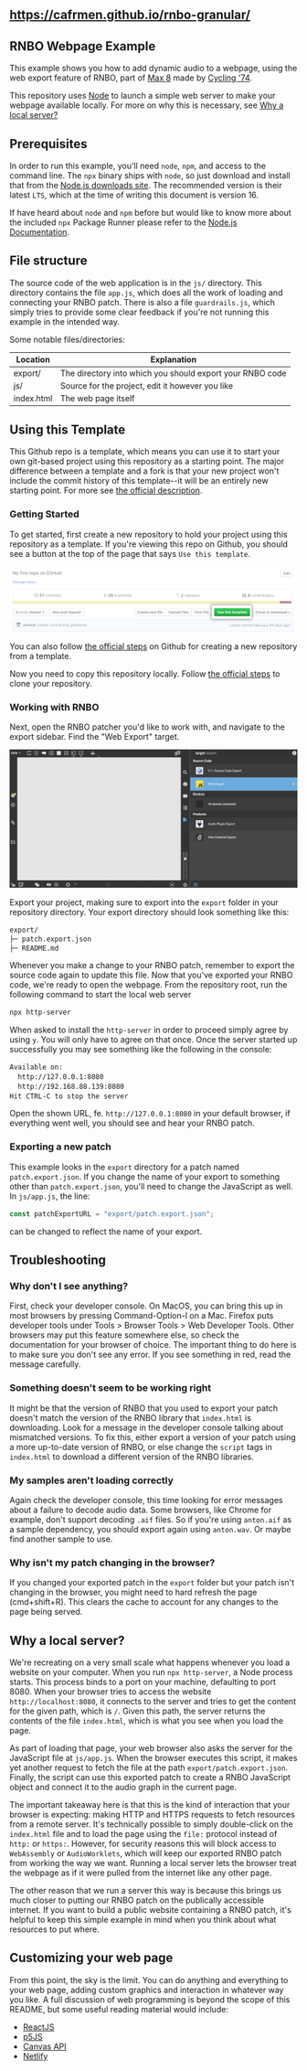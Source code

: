 ## https://cafrmen.github.io/rnbo-granular/


## RNBO Webpage Example

This example shows you how to add dynamic audio to a webpage, using the web export feature of RNBO, part of [Max 8](https://cycling74.com/products/max) made by [Cycling '74](https://cycling74.com).

This repository uses [Node](https://nodejs.org/en/) to launch a simple web server to make your webpage available locally. For more on why this is necessary, see [Why a local server?](#why-a-local-server)

## Prerequisites

In order to run this example, you'll need `node`, `npm`, and access to the command line. The `npx` binary ships with `node`, so just download and install that from the [Node.js downloads site](https://nodejs.org/en/download/). The recommended version is their latest `LTS`, which at the time of writing this document is version 16.

If have heard about `node` and `npm` before but would like to know more about the included `npx` Package Runner please refer to the [Node.js Documentation](https://nodejs.dev/learn/the-npx-nodejs-package-runner).

## File structure

The source code of the web application is in the `js/` directory. This directory contains the file `app.js`, which does all the work of loading and connecting your RNBO patch. There is also a file `guardrails.js`, which simply tries to provide some clear feedback if you're not running this example in the intended way.

Some notable files/directories:

| Location                          | Explanation   |
| --------------------------------- | ------------- |
| export/                           | The directory into which you should export your RNBO code |
| js/                               | Source for the project, edit it however you like |
| index.html                        | The web page itself |

## Using this Template

This Github repo is a template, which means you can use it to start your own git-based project using this repository as a starting point. The major difference between a template and a fork is that your new project won't include the commit history of this template--it will be an entirely new starting point. For more see [the official description](https://docs.github.com/en/repositories/creating-and-managing-repositories/creating-a-repository-from-a-template).

### Getting Started

To get started, first create a new repository to hold your project using this repository as a template. If you're viewing this repo on Github, you should see a button at the top of the page that says `Use this template`. 

![Use this template button](./img/use-this-template-button.png)

You can also follow [the official steps](https://docs.github.com/en/repositories/creating-and-managing-repositories/creating-a-repository-from-a-template) on Github for creating a new repository from a template.

Now you need to copy this repository locally. Follow [the official steps](https://docs.github.com/en/repositories/creating-and-managing-repositories/cloning-a-repository) to clone your repository.

### Working with RNBO

Next, open the RNBO patcher you'd like to work with, and navigate to the export sidebar. Find the "Web Export" target.

![Web export in the sidebar](./img/js-export-location.png)

Export your project, making sure to export into the `export` folder in your repository directory. Your export directory should look something like this:

```
export/
├─ patch.export.json
├─ README.md
```

Whenever you make a change to your RNBO patch, remember to export the source code again to update this file. Now that you've exported your RNBO code, we're ready to open the webpage. From the repository root, run the following command to start the local web server

```sh
npx http-server
```

When asked to install the `http-server` in order to proceed simply agree by using `y`. You will only have to agree on that once.
Once the server started up successfully you may see something like the following in the console:

```sh
Available on:
  http://127.0.0.1:8080
  http://192.168.88.139:8080
Hit CTRL-C to stop the server
```
Open the shown URL, fe. `http://127.0.0.1:8080` in your default browser, if everything went well, you should see and hear your RNBO patch.

### Exporting a new patch

This example looks in the `export` directory for a patch named `patch.export.json`. If you change the name of your export to something other than `patch.export.json`, you'll need to change the JavaScript as well. In `js/app.js`, the line:

```js
const patchExportURL = "export/patch.export.json";
```

can be changed to reflect the name of your export.

## Troubleshooting

### Why don't I see anything?

First, check your developer console. On MacOS, you can bring this up in most browsers by pressing Command-Option-I on a Mac. Firefox puts developer tools under Tools > Browser Tools > Web Developer Tools. Other browsers may put this feature somewhere else, so check the documentation for your browser of choice. The important thing to do here is to make sure you don't see any error. If you see something in red, read the message carefully.

### Something doesn't seem to be working right

It might be that the version of RNBO that you used to export your patch doesn't match the version of the RNBO library that `index.html` is downloading. Look for a message in the developer console talking about mismatched versions. To fix this, either export a version of your patch using a more up-to-date version of RNBO, or else change the `script` tags in `index.html` to download a different version of the RNBO libraries.

### My samples aren't loading correctly

Again check the developer console, this time looking for error messages about a failure to decode audio data. Some browsers, like Chrome for example, don't support decoding `.aif` files. So if you're using `anton.aif` as a sample dependency, you should export again using `anton.wav`. Or maybe find another sample to use.

### Why isn't my patch changing in the browser?

If you changed your exported patch in the `export` folder but your patch isn't changing in the browser, you might need to hard refresh the page (cmd+shift+R). This clears the cache to account for any changes to the page being served.

## Why a local server?
We're recreating on a very small scale what happens whenever you load a website on your computer. When you run `npx http-server`, a Node process starts. This process binds to a port on your machine, defaulting to port 8080. When your browser tries to access the website `http://localhost:8080`, it connects to the server and tries to get the content for the given path, which is `/`. Given this path, the server returns the contents of the file `index.html`, which is what you see when you load the page.

As part of loading that page, your web browser also asks the server for the JavaScript file at `js/app.js`. When the browser executes this script, it makes yet another request to fetch the file at the path `export/patch.export.json`. Finally, the script can use this exported patch to create a RNBO JavaScript object and connect it to the audio graph in the current page.

The important takeaway here is that this is the kind of interaction that your browser is expecting: making HTTP and HTTPS requests to fetch resources from a remote server. It's technically possible to simply double-click on the `index.html` file and to load the page using the `file:` protocol instead of `http:` or `https:`. However, for security reasons this will block access to `WebAssembly` or `AudioWorklets`, which will keep our exported RNBO patch from working the way we want. Running a local server lets the browser treat the webpage as if it were pulled from the internet like any other page.

The other reason that we run a server this way is because this brings us much closer to putting our RNBO patch on the publically accessible internet. If you want to build a public website containing a RNBO patch, it's helpful to keep this simple example in mind when you think about what resources to put where.

## Customizing your web page

From this point, the sky is the limit. You can do anything and everything to your web page, adding custom graphics and interaction in whatever way you like. A full discussion of web programming is beyond the scope of this README, but some useful reading material would include:

- [ReactJS](https://reactjs.org/)
- [p5JS](https://p5js.org/)
- [Canvas API](https://developer.mozilla.org/en-US/docs/Web/API/Canvas_API/Tutorial)
- [Netlify](https://www.netlify.com/)
